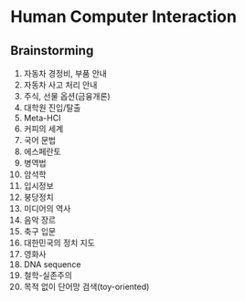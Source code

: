 # Human Computer Interaction

## Brainstorming

1. 자동차 경정비, 부품 안내
2. 자동차 사고 처리 안내
3. 주식, 선물 옵션(금융개론)
4. 대학원 진입/탈출
5. Meta-HCI
6. 커피의 세계
7. 국어 문법
8. 에스페란토
9. 병역법
10. 암석학
11. 입시정보
12. 붕당정치
13. 미디어의 역사
14. 음악 장르
15. 축구 입문
16. 대한민국의 정치 지도
17. 영화사
18. DNA sequence
19. 철학-실존주의
20. 목적 없이 단어망 검색(toy-oriented)